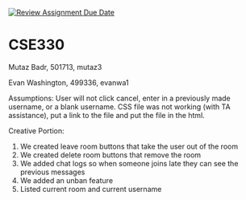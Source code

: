 [![Review Assignment Due Date](https://classroom.github.com/assets/deadline-readme-button-8d59dc4de5201274e310e4c54b9627a8934c3b88527886e3b421487c677d23eb.svg)](https://classroom.github.com/a/tduhEvNW)
# CSE330
Mutaz Badr, 501713, mutaz3

Evan Washington, 499336, evanwa1

Assumptions: User will not click cancel, enter in a previously made username, or a blank username. CSS file was not working (with TA assistance), put a link to the file and put the file in the html.

Creative Portion: 

1. We created leave room buttons that take the user out of the room
2. We created delete room buttons that remove the room
3. We added chat logs so when someone joins late they can see the previous messages
4. We added an unban feature
5. Listed current room and current username
